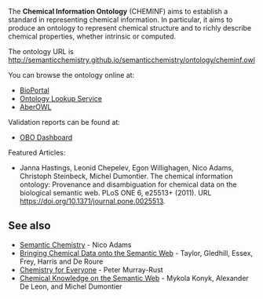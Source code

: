 The **Chemical Information Ontology** (CHEMINF) aims to establish a standard in representing chemical information. In particular, it aims to produce an ontology to represent chemical structure and to richly describe chemical properties, whether intrinsic or computed.

The ontology URL is http://semanticchemistry.github.io/semanticchemistry/ontology/cheminf.owl

You can browse the ontology online at:

* [BioPortal](http://bioportal.bioontology.org/ontologies/CHEMINF/)
* [Ontology Lookup Service](https://www.ebi.ac.uk/ols/ontologies/cheminf)
* [AberOWL](http://aber-owl.net/ontology/CHEMINF/)

Validation reports can be found at:

* [OBO Dashboard](http://dashboard.obofoundry.org/dashboard/cheminf/dashboard.html)

Featured Articles:

* Janna Hastings, Leonid Chepelev, Egon Willighagen, Nico Adams, Christoph Steinbeck, Michel Dumontier. The chemical information ontology: Provenance and disambiguation for chemical data on the biological semantic web. PLoS ONE 6, e25513+ (2011). URL https://doi.org/10.1371/journal.pone.0025513.

## See also

* [Semantic Chemistry](http://www.semanticuniverse.com/articles-semantic-chemistry.html) - Nico Adams
* [Bringing Chemical Data onto the Semantic Web](http://pubs.acs.org/doi/pdfplus/10.1021/ci050378m) - Taylor, Gledhill, Essex, Frey, Harris and De Roure
* [Chemistry for Everyone](http://www.nature.com/nature/journal/v451/n7179/full/451648a.html) - Peter Murray-Rust
* [Chemical Knowledge on the Semantic Web](http://dumontierlab.com/pdf/2008_DILS_chemicalknowledge.pdf) - Mykola Konyk, Alexander De Leon, and Michel Dumontier
